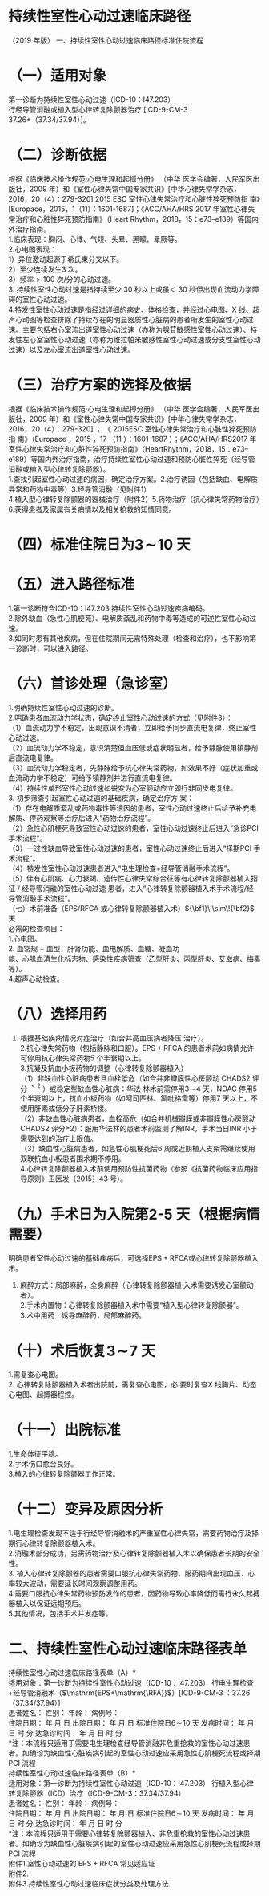 # 持续性室性心动过速临床路径  
（2019 年版） 一、持续性室性心动过速临床路径标准住院流程  
# （一）适用对象  
第一诊断为持续性室性心动过速（ICD-10：I47.203）  
行经导管消融或植入型心律转复除颤器治疗 [ICD-9-CM-3 $37.26+$（37.34/37.94）]。  
# （二）诊断依据  
根据《临床技术操作规范·心电生理和起搏分册》 （中华 医学会编著，人民军医出版社，2009 年）和《室性心律失常中国专家共识》[中华心律失常学杂志，2016，20（4）：279-320] 2015 ESC  室性心律失常治疗和心脏性猝死预防指 南》[Europace，2015，1（11）：1601-1687]；《ACC/AHA/HRS 2017 年室性心律失常治疗和心脏性猝死预防指南》（Heart Rhythm，2018，15：e73–e189）等国内外治疗指南。  
1.临床表现：胸闷、心悸、气短、头晕、黑矇、晕厥等。  
2.心电图表现：  
1）异位激动起源于希氏束分叉以下。  
2）至少连续发生3 次。  
3）频率$>100$ 次/分的心动过速。  
3. 持续性室性心动过速是指持续至少 30  秒以上或虽＜ 30 秒但出现血流动力学障碍的室性心动过速。  
4.特发性室性心动过速是指经过详细的病史、体格检查，并经过心电图、X 线、超声心动图等检查排除了持续存在的明显器质性心脏病的患者所发生的室性心动过速。主要包括右心室流出道室性心动过速（亦称为腺苷敏感性室性心动过速）、特发性左心室室性心动过速（亦称为维拉帕米敏感性室性心动过速或分支性室性心动过速）以及左心室流出道室性心动过速。  
# （三）治疗方案的选择及依据  
根据《临床技术操作规范·心电生理和起搏分册》 （中华 医学会编著，人民军医出版社，2009 年）和《室性心律失常中国专家共识》[中华心律失常学杂志，2016，20（4）：279-320] ； 《 2015ESC  室性心律失常治疗和心脏性猝死预防指 南》（Europace ，2015 ，17 （11 ）：1601-1687 ）；《ACC/AHA/HRS2017 年室性心律失常治疗和心脏性猝死预防指南》（HeartRhythm，2018，15：e73–e189）等国内外治疗指南，治疗持续性室性心动过速和预防心脏性猝死（经导管消融或植入型心律转复除颤器）。  
1.查找引起室性心动过速的病因，确定治疗方案。2.治疗诱因（包括缺血、电解质异常和药物中毒等）3.经导管消融（见附件1）  
4.植入型心律转复除颤器的器械治疗（附件2）5.药物治疗（抗心律失常药物治疗）6.获得患者及家属有关病情以及相关抢救的知情同意。  
# （四）标准住院日为$\mathbf{3}\!\sim\!10$ 天  
# （五）进入路径标准  
1.第一诊断符合ICD-10：I47.203 持续性室性心动过速疾病编码。  
2.除外缺血（急性心肌梗死）、电解质紊乱和药物中毒等造成的可逆性室性心动过速。  
3.如同时患有其他疾病，但在住院期间无需特殊处理（检查和治疗），也不影响第一诊断时，可以进入路径。  
# （六）首诊处理（急诊室）  
1.明确持续性室性心动过速的诊断。  
2.明确患者血流动力学状态，确定终止室性心动过速的方式（见附件3）：  
（1）血流动力学不稳定，出现意识不清者，立即给予同步直流电复律，终止室性心动过速。  
（2）血流动力学不稳定，意识清楚但血压低或症状明显者，给予静脉使用镇静剂后直流电复律。  
（3）血流动力学稳定者，先静脉给予抗心律失常药物，如效果不好（症状加重或血流动力学不稳定）可给予镇静剂并进行直流电复律。  
（4）持续性单形室性心动过速如蜕变为心室颤动应立即行非同步电复律。  
3. 初步筛查引起室性心动过速的基础疾病，确定治疗方 案：  
（1）存在电解质紊乱或药物毒性等诱因的患者，室性心动过速终止后给予补充电解质、停药观察等治疗后进入“药物治疗流程”。  
（2）急性心肌梗死导致室性心动过速的患者，室性心动过速终止后进入“急诊PCI 手术流程”。  
（3）一过性缺血导致室性心动过速的患者，室性心动过速终止后进入“择期PCI 手术流程”。  
（4）特发性室性心动过速患者进入“电生理检查$+$经导管消融手术流程”。  
（5）伴有心肌病、心力衰竭、遗传性心律失常综合征等有心律转复除颤器植入指征 / 经导管消融的室性心动过速 患者，进入“心律转复除颤器植入术手术流程/经导管消融手术流程”。  
（七）术前准备（EPS/RFCA 或心律转复除颤器植入术）${\bf1}\!\sim\!{\bf2}$ 天  
必需的检查项目：  
1.心电图。  
2. 血常规 $+$ 血型，肝肾功能、血电解质、血糖、凝血功  
能、心肌血清生化标志物、感染性疾病筛查（乙型肝炎、丙型肝炎、艾滋病、梅毒等）。  
4.超声心动检查。  
# （八）选择用药  
1. 根据基础疾病情况对症治疗（如合并高血压病者降压 治疗）。  
2.抗心律失常药物（包括静脉和口服）。$\mathsf{E P S+R F C A}$ 的患者术前如病情允许可停用抗心律失常药物5 个半衰期以上。  
3.抗凝及抗血小板药物的调整（心律转复除颤器植入）  
（1）非缺血性心脏病患者且血栓低危（如合并非瓣膜性心房颤动 CHADS2  评分 $^{<2}$ ）或稳定型缺血性心脏病：华法 林术前需停用$3\!\sim\!4$ 天，NOAC 停用5 个半衰期以上，抗血小板药物（如阿司匹林、氯吡格雷等）停用7 天以上，不使用肝素或低分子肝素桥接。  
（2）非缺血性心脏病患者，血栓高危（如合并机械瓣膜或非瓣膜性心房颤动CHADS2 评分≥2）：服用华法林的患者术前监测了解INR，手术当日INR 小于需要达到的治疗上限值。  
（3）缺血性心脏病患者，如急性心肌梗死后6 周或近期植入支架需继续使用双联抗血小板患者围术期不停用。  
4.心律转复除颤器植入术前使用预防性抗菌药物（参照《抗菌药物临床应用指导原则》卫医发〔2015〕43 号）。  
# （九）手术日为入院第2-5 天（根据病情需要）  
明确患者室性心动过速的基础疾病后，可选择$\mathsf{E P S+R F C A}$或心律转复除颤器植入术。  
1. 麻醉方式：局部麻醉，全身麻醉（心律转复除颤器植 入术需要诱发心室颤动者）。  
2.手术内置物：心律转复除颤器植入术中需要“植入型心律转复除颤器”。  
3.术中用药：诱导麻醉药，局部麻醉药。  
# （十）术后恢复$\mathbf{3}\!\sim\!\mathbf{7}$ 天  
1.需复查心电图。  
2. 心律转复除颤器植入术者出院前，需复查心电图，必 要时复查X 线胸片、动态心电图、起搏器程控。  
# （十一）出院标准  
1.生命体征平稳。  
2.手术伤口愈合良好。  
3.植入的心律转复除颤器工作正常。  
# （十二）变异及原因分析  
1.电生理检查发现不适于行经导管消融术的严重室性心律失常，需要药物治疗及择期行心律转复除颤器植入术。  
2.消融术部分成功，另需药物治疗及心律转复除颤器植入术以确保患者长期的安全性。  
3. 植入心律转复除颤器的患者需要口服抗心律失常药物，服药期间出现血压、心率较大波动，需要延长时间观察调整用药。  
4.需要口服抗心律失常药物预防发作的患者，因药物导致心率降低而需行永久起搏器植入以保证远期预后。  
5.其他情况，包括手术并发症等。  
# 二、持续性室性心动过速临床路径表单  
持续性室性心动过速临床路径表单（A）\*  
适用对象：第一诊断为持续性室性心动过速（ICD-10：I47.203） 行电生理检查$+$经导管消融术（$\mathrm{EPS+\mathrm{\RFA}}$）[ICD-9-CM-3 ：37.26（37.34/37.94）]  
患者姓名：          性别：      年龄：      病例号：  
住院日期：   年   月   日 出院日期：   年   月   日 标准住院日$6\!\sim\!10$ 天  发病时间：   年   月   日   时   分 达急诊时间：   年   月   日   时   分  
\*注：本流程只适用于需要电生理检查经导管消融非危重抢救的室性心动过速患者。如确诊为缺血性心脏疾病引起的室性心动过速应采用急性心肌梗死流程或择期PCI 流程  
持续性室性心动过速临床路径表单（B）\*  
适用对象：第一诊断为持续性室性心动过速（ICD-10：I47.203） 行植入型心律转复除颤器（ICD）治疗（ICD-9-CM-3：37.34/37.94）  
患者姓名：          性别：      年龄：      病例号：  
住院日期：   年   月   日 出院日期：   年   月   日 标准住院日$6\!\sim\!10$ 天  发病时间：   年   月   日   时   分 达急诊时间：   年   月   日   时   分  
\*注：本流程只适用于需要心律转复除颤器植入、非危重抢救的室性心动过速患者。如确诊为缺血性心脏疾病引起的室性心动过速应采用急性心肌梗死流程或择期PCI 流程  
附件1.室性心动过速的 $\mathrm{EPS+R F C A}$  常见适应证  
附件2.  
附件3.持续性室性心动过速临床症状分类及处理方法  

